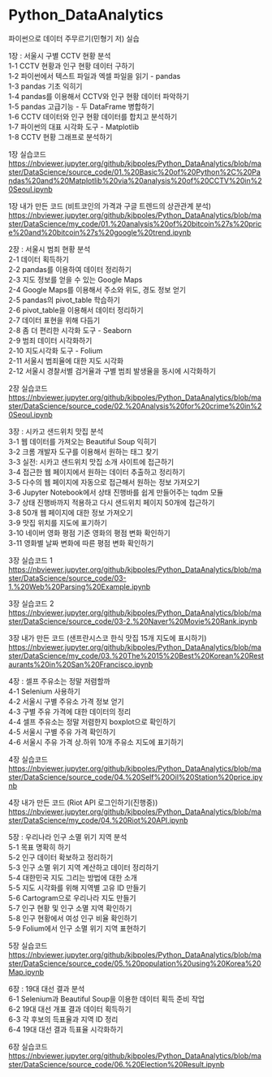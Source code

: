# Python_DataAnalytics
파이썬으로 데이터 주무르기(민형기 저) 실습

1장 : 서울시 구별 CCTV 현황 분석\
1-1 CCTV 현황과 인구 현황 데이터 구하기\
1-2 파이썬에서 텍스트 파일과 엑셀 파일을 읽기 - pandas\
1-3 pandas 기초 익히기\
1-4 pandas를 이용해서 CCTV와 인구 현황 데이터 파악하기\
1-5 pandas 고급기능 - 두 DataFrame 병합하기\
1-6 CCTV 데이터와 인구 현황 데이터를 합치고 분석하기\
1-7 파이썬의 대표 시각화 도구 - Matplotlib\
1-8 CCTV 현황 그래프로 분석하기

1장 실습코드\
https://nbviewer.jupyter.org/github/kjbpoles/Python_DataAnalytics/blob/master/DataScience/source_code/01.%20Basic%20of%20Python%2C%20Pandas%20and%20Matplotlib%20via%20analysis%20of%20CCTV%20in%20Seoul.ipynb

1장 내가 만든 코드 (비트코인의 가격과 구글 트렌드의 상관관계 분석) \
https://nbviewer.jupyter.org/github/kjbpoles/Python_DataAnalytics/blob/master/DataScience/my_code/01.%20analysis%20of%20bitcoin%27s%20price%20and%20bitcoin%27s%20google%20trend.ipynb

2장 : 서울시 범죄 현황 분석\
2-1 데이터 획득하기\
2-2 pandas를 이용하여 데이터 정리하기\
2-3 지도 정보를 얻을 수 있는 Google Maps\
2-4 Google Maps를 이용해서 주소와 위도, 경도 정보 얻기\
2-5 pandas의 pivot_table 학습하기\
2-6 pivot_table을 이용해서 데이터 정리하기\
2-7 데이터 표현을 위해 다듬기\
2-8 좀 더 편리한 시각화 도구 - Seaborn\
2-9 범죄 데이터 시각화하기\
2-10 지도시각화 도구 - Folium\
2-11 서울시 범죄율에 대한 지도 시각화\
2-12 서울시 경찰서별 검거율과 구별 범죄 발생율을 동시에 시각화하기

2장 실습코드\
https://nbviewer.jupyter.org/github/kjbpoles/Python_DataAnalytics/blob/master/DataScience/source_code/02.%20Analysis%20for%20crime%20in%20Seoul.ipynb

3장 : 시카고 샌드위치 맛집 분석\
3-1 웹 데이터를 가져오는 Beautiful Soup 익히기\
3-2 크롬 개발자 도구를 이용해서 원하는 태그 찾기\
3-3 실전: 시카고 샌드위치 맛집 소개 사이트에 접근하기\
3-4 접근한 웹 페이지에서 원하는 데이터 추출하고 정리하기\
3-5 다수의 웹 페이지에 자동으로 접근해서 원하는 정보 가져오기\
3-6 Jupyter Notebook에서 상태 진행바를 쉽게 만들어주는 tqdm 모듈\
3-7 상태 진행바까지 적용하고 다시 샌드위치 페이지 50개에 접근하기\
3-8 50개 웹 페이지에 대한 정보 가져오기\
3-9 맛집 위치를 지도에 표기하기\
3-10 네이버 영화 평점 기준 영화의 평점 변화 확인하기\
3-11 영화별 날짜 변화에 따른 평점 변화 확인하기

3장 실습코드 1\
https://nbviewer.jupyter.org/github/kjbpoles/Python_DataAnalytics/blob/master/DataScience/source_code/03-1.%20Web%20Parsing%20Example.ipynb

3장 실습코드 2\
https://nbviewer.jupyter.org/github/kjbpoles/Python_DataAnalytics/blob/master/DataScience/source_code/03-2.%20Naver%20Movie%20Rank.ipynb

3장 내가 만든 코드 (샌프란시스코 한식 맛집 15개 지도에 표시하기)\
https://nbviewer.jupyter.org/github/kjbpoles/Python_DataAnalytics/blob/master/DataScience/my_code/03.%20The%2015%20Best%20Korean%20Restaurants%20in%20San%20Francisco.ipynb

4장 : 셀프 주유소는 정말 저렴할까\
4-1 Selenium 사용하기\
4-2 서울시 구별 주유소 가격 정보 얻기\
4-3 구별 주유 가격에 대한 데이터의 정리\
4-4 셀프 주유소는 정말 저렴한지 boxplot으로 확인하기\
4-5 서울시 구별 주유 가격 확인하기\
4-6 서울시 주유 가격 상.하위 10개 주유소 지도에 표기하기

4장 실습코드\
https://nbviewer.jupyter.org/github/kjbpoles/Python_DataAnalytics/blob/master/DataScience/source_code/04.%20Self%20Oil%20Station%20price.ipynb

4장 내가 만든 코드 (Riot API 로그인하기(진행중))\
https://nbviewer.jupyter.org/github/kjbpoles/Python_DataAnalytics/blob/master/DataScience/my_code/04.%20Riot%20API.ipynb

5장 : 우리나라 인구 소멸 위기 지역 분석\
5-1 목표 명확히 하기\
5-2 인구 데이터 확보하고 정리하기\
5-3 인구 소멸 위기 지역 계산하고 데이터 정리하기\
5-4 대한민국 지도 그리는 방법에 대한 소개\
5-5 지도 시각화를 위해 지역별 고유 ID 만들기\
5-6 Cartogram으로 우리나라 지도 만들기\
5-7 인구 현황 및 인구 소멸 지역 확인하기\
5-8 인구 현황에서 여성 인구 비율 확인하기\
5-9 Folium에서 인구 소멸 위기 지역 표현하기

5장 실습코드\
https://nbviewer.jupyter.org/github/kjbpoles/Python_DataAnalytics/blob/master/DataScience/source_code/05.%20population%20using%20Korea%20Map.ipynb

6장 : 19대 대선 결과 분석\
6-1 Selenium과 Beautiful Soup을 이용한 데이터 획득 준비 작업\
6-2 19대 대선 개표 결과 데이터 획득하기\
6-3 각 후보의 득표율과 지역 ID 정리\
6-4 19대 대선 결과 득표율 시각화하기

6장 실습코드\
https://nbviewer.jupyter.org/github/kjbpoles/Python_DataAnalytics/blob/master/DataScience/source_code/06.%20Election%20Result.ipynb
